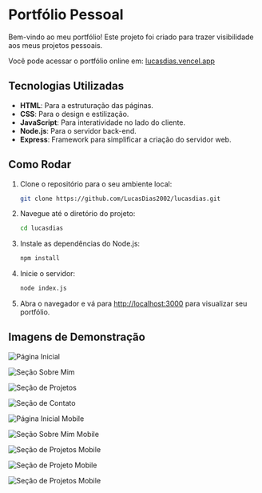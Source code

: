 
# Portfólio Pessoal

Bem-vindo ao meu portfólio! Este projeto foi criado para trazer visibilidade aos meus projetos pessoais.

Você pode acessar o portfólio online em: [lucasdias.vencel.app](https://lucasdias.vercel.app)

## Tecnologias Utilizadas

- **HTML**: Para a estruturação das páginas.
- **CSS**: Para o design e estilização.
- **JavaScript**: Para interatividade no lado do cliente.
- **Node.js**: Para o servidor back-end.
- **Express**: Framework para simplificar a criação do servidor web.

## Como Rodar

1. Clone o repositório para o seu ambiente local:
   ```bash
   git clone https://github.com/LucasDias2002/lucasdias.git
   ```

2. Navegue até o diretório do projeto:
   ```bash
   cd lucasdias
   ```

3. Instale as dependências do Node.js:
   ```bash
   npm install
   ```

4. Inicie o servidor:
   ```bash
   node index.js
   ```

5. Abra o navegador e vá para [http://localhost:3000](http://localhost:3000) para visualizar seu portfólio.

## Imagens de Demonstração

![Página Inicial](./public/docs/Home.png)

![Seção Sobre Mim](./public/docs/AboultMe.png)

![Seção de Projetos](./public/docs/Projects.png)

![Seção de Contato](./public/docs/Contact.png)

![Página Inicial Mobile](./public/docs/HomeMobile.jpg)

![Seção Sobre Mim Mobile](./public/docs/AboultMeMobile.jpg)

![Seção de Projetos Mobile](./public/docs/ProjectsMobile.jpg)

![Seção de Projeto Mobile](./public/docs/ProjectMobile.jpg)

![Seção de Projetos Mobile](./public/docs/ContactMobile.jpg)